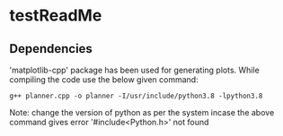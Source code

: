 # testReadMe

## Dependencies
'matplotlib-cpp' package has been used for generating plots. While compiling the code use the below given command:
	
	g++ planner.cpp -o planner -I/usr/include/python3.8 -lpython3.8

Note: change the version of python as per the system incase the above command gives error '#include<Python.h>' not found
